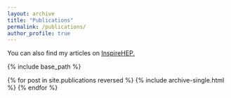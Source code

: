 ```yaml
---
layout: archive
title: "Publications"
permalink: /publications/
author_profile: true
---
```


You can also find my articles on <u><a href="https://inspirehep.net/authors/1410710">InspireHEP</a>.</u>


{% include base_path %}

{% for post in site.publications reversed %}
  {% include archive-single.html %}
{% endfor %}

